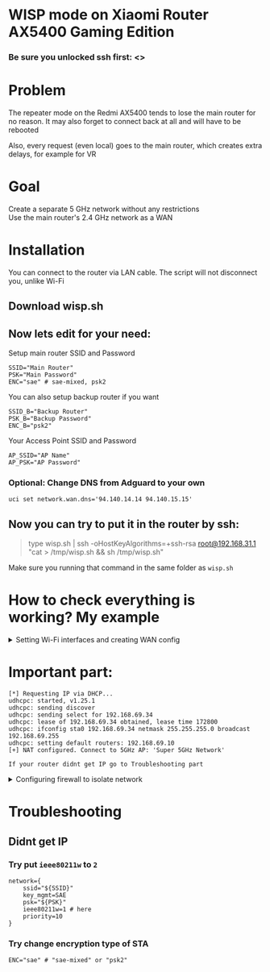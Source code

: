 # WISP mode on Xiaomi Router AX5400 Gaming Edition

### Be sure you unlocked ssh first: <>

# Problem
The repeater mode on the Redmi AX5400 tends to lose the main router for no reason. It may also forget to connect back at all and will have to be rebooted  

Also, every request (even local) goes to the main router, which creates extra delays, for example for VR

# Goal
Create a separate 5 GHz network without any restrictions  
Use the main router's 2.4 GHz network as a WAN

# Installation

You can connect to the router via LAN cable. The script will not disconnect you, unlike Wi-Fi

## Download wisp.sh

## Now lets edit for your need:

Setup main router SSID and Password
```
SSID="Main Router"
PSK="Main Password"
ENC="sae" # sae-mixed, psk2
```

You can also setup backup router if you want
```
SSID_B="Backup Router"
PSK_B="Backup Password"
ENC_B="psk2"
```

Your Access Point SSID and Password
```
AP_SSID="AP Name"
AP_PSK="AP Password"
```

### Optional: Change DNS from Adguard to your own

```
uci set network.wan.dns='94.140.14.14 94.140.15.15'
```

## Now you can try to put it in the router by ssh:  
> type wisp.sh | ssh -oHostKeyAlgorithms=+ssh-rsa root@192.168.31.1 "cat > /tmp/wisp.sh && sh /tmp/wisp.sh"

Make sure you running that command in the same folder as `wisp.sh`

# How to check everything is working? My example

<details>
  <summary>Setting Wi-Fi interfaces and creating WAN config</summary>

   ```
   [*] Removing all Wi-Fi interfaces...
   Failed to connect to wpa_supplicant global interface: /var/run/wpa_supplicantglobal  error: No such file or directory
   OK
   device: wifi0 vifs:
   device: wifi1 vifs:
   Enable ol_stats by default for Lithium platforms
   sh: wl2: unknown operand
   Enable ol_stats by default for Lithium platforms
   sh: wl2: unknown operand
   Command failed: Not found
   Command failed: Not found
   /sbin/wifi: eval: line 1: iface_mgr_setup: not found
   device: wifi0 vifs:
   device: wifi1 vifs:
   [*] Creating STA interface (2.4GHz)...
   [*] Adding access point (5GHz)...
   device: wifi0 vifs: sta
   device: wifi1 vifs: ap
   Enable ol_stats by default for Lithium platforms
   error_handler received : -16
   Failed to send message to driver Error:-16
   cfg80211: ifname: sta0 mode: managed cfgphy: phy0
   error_handler received : -22
   Failed to send message to driver Error:-22
   sh: out of range
   wep40,wep104,tkip,aes-ocb,aes-ccmp-128,aes-ccmp-256,aes-gcmp-128,aes-gcmp-256,ckip,wapi,aes-cmac-128,aes-gmac-128,aes-gmac-256,none
   sh: out of range
   sh: out of range
   Failed to connect to wpa_supplicant global interface: /var/run/wpa_supplicantglobal  error: No such file or directory
   Enable ol_stats by default for Lithium platforms
   error_handler received : -16
   Failed to send message to driver Error:-16
   cfg80211: ifname: wl0 mode: __ap cfgphy: phy1
   sh: 1: unknown operand
   sh: out of range
   sh: auto: out of range
   sh: out of range
   sh: 1: unknown operand
   OK
   Command failed: Not found
   Command failed: Not found
   /sbin/wifi: eval: line 1: iface_mgr_setup: not found
   device: wifi0 vifs: sta
   device: wifi1 vifs: ap
   [*] Disabling power_save on sta0...
   [*] Checking and creating network.wan section...
   [*] Generating WPA3 config...
   [*] Setting region to US...
   [*] Enabling ip_forward...
   [*] Killing old wpa_supplicant...
   [*] Starting wpa_supplicant in background...
   ```  

</details>  


# 
# Important part:

```
[*] Requesting IP via DHCP...
udhcpc: started, v1.25.1
udhcpc: sending discover
udhcpc: sending select for 192.168.69.34
udhcpc: lease of 192.168.69.34 obtained, lease time 172800
udhcpc: ifconfig sta0 192.168.69.34 netmask 255.255.255.0 broadcast 192.168.69.255
udhcpc: setting default routers: 192.168.69.10
[+] NAT configured. Connect to 5GHz AP: 'Super 5GHz Network'
```

`If your router didnt get IP go to Troubleshooting part`

<details>

  <summary>Configuring firewall to isolate network</summary>
   
   ```
   [+] Configuring firewall
   forwarding
   cfg1dad58
   /usr/sbin/ip_conflict.sh: line 360: arithmetic syntax error
   Warning: Section @zone[1] (wan) cannot resolve device of network 'wan6'
   Warning: Section 'ready_zone' cannot resolve device of network 'ready'
   Warning: Section 'guest_8999' refers to not existing zone 'guest'
   Warning: Section 'guest_8300' refers to not existing zone 'guest'
   Warning: Section 'guest_7080' refers to not existing zone 'guest'
   INFO: FW3 LOCK ON.
   Warning: Section @zone[2] (ready) has no device, network, subnet or extra options
   * Flushing IPv4 filter table
   * Flushing IPv4 nat table
   * Flushing IPv4 mangle table
   * Flushing IPv6 filter table
   * Flushing IPv6 nat table
   * Flushing IPv6 mangle table
   * Flushing conntrack table ...
   * Populating IPv4 filter table
      * Rule 'Allow-DHCP-Renew'
      * Rule 'Allow-Ping'
      * Rule 'DHCP for ready'
      * Rule 'DHCP for ready'
      * Forward 'lan' -> 'wan'
      * Zone 'lan'
      * Zone 'wan'
      * Zone 'ready'
      * Zone 'wan'
      * Zone 'lan'
   * Populating IPv4 nat table
      * Zone 'lan'
      * Zone 'wan'
      * Zone 'ready'
      * Zone 'wan'
      * Zone 'lan'
   * Populating IPv4 mangle table
      * Zone 'lan'
      * Zone 'wan'
      * Zone 'ready'
      * Zone 'wan'
      * Zone 'lan'
   * Set tcp_ecn to off
   * Set tcp_syncookies to on
   * Set tcp_window_scaling to on
   * Running script '/lib/firewall.sysapi.loader webinitrdr'
   * Running script '/lib/firewall.sysapi.loader dnsmiwifi'
   * Running script '/lib/firewall.sysapi.loader macfilter'
   * Running script '/lib/firewall.sysapi.loader ipv6_masq'
   * Running script '/lib/firewall.sysapi.loader miot'
   * Running script '/usr/share/miniupnpd/firewall.include'
   * Running script '/etc/firewall.d/qca-nss-ecm'
   * Running script '/usr/sbin/dualwan.sh set'
   dualwan disabled, so do not set dualwan firewall
   * Running script '/usr/sbin/pluginmanager_firewall reload'
   * Running script '/usr/sbin/dualwifi.sh set_firewall'
   INFO: FW3 LOCK OFF.
   ```

</details>

# Troubleshooting

## Didnt get IP

### Try put `ieee80211w` to `2`

```
network={
    ssid="${SSID}"
    key_mgmt=SAE
    psk="${PSK}"
    ieee80211w=1 # here
    priority=10
}
```

### Try change encryption type of STA

```
ENC="sae" # "sae-mixed" or "psk2"
```


